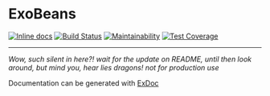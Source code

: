 # ExoBeans
[![Inline docs](http://inch-ci.org/github/tckb/exo_beans.svg)](http://inch-ci.org/github/tckb/exo_beans) [![Build Status](https://travis-ci.org/tckb/exo_beans.svg?branch=master)](https://travis-ci.org/tckb/exo_beans) [![Maintainability](https://api.codeclimate.com/v1/badges/0759c82dd6d5b65031fb/maintainability)](https://codeclimate.com/github/tckb/exo_beans/maintainability) [![Test Coverage](https://api.codeclimate.com/v1/badges/0759c82dd6d5b65031fb/test_coverage)](https://codeclimate.com/github/tckb/exo_beans/test_coverage)


----


_Wow, such silent in here?! wait for the update on README, until then look around, but mind you, hear lies dragons! not for production use_

Documentation can be generated with [ExDoc](https://github.com/elixir-lang/ex_doc)
